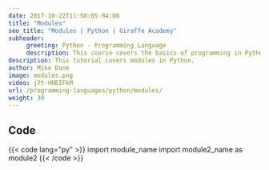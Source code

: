 ```yaml
---
date: 2017-10-22T11:58:05-04:00
title: "Modules"
seo_title: "Modules | Python | Giraffe Academy"
subheader:
     greeting: Python - Programming Language
     description: This course covers the basics of programming in Python. Work your way through the videos and we'll teach you everything you need to know to start your programming journey!
description: This tutorial covers modules in Python.
author: Mike Dane
image: modules.png
video: j7t-HNEIFkM
url: /programming-languages/python/modules/
weight: 30
---
```


## Code

{{< code lang="py" >}}
import module_name
import module2_name as module2
{{< /code >}}